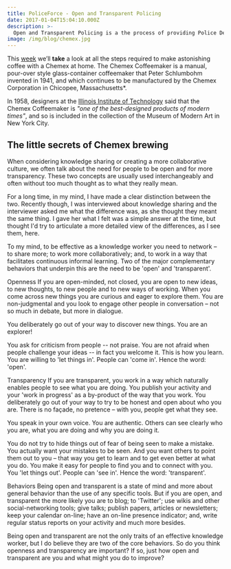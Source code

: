 ```yaml
---
title: PoliceForce - Open and Transparent Policing
date: 2017-01-04T15:04:10.000Z
description: >-
  Open and Transparent Policing is a the process of providing Police Departments with the infrastructure to be Open Transparent.
image: /img/blog/chemex.jpg
---
```


This [week](/wdwdw) we’ll **take** a look at all the steps required to make astonishing coffee with a Chemex at home. The Chemex Coffeemaker is a manual, pour-over style glass-container coffeemaker that Peter Schlumbohm invented in 1941, and which continues to be manufactured by the Chemex Corporation in Chicopee, Massachusetts\*.

In 1958, designers at the [Illinois Institute of Technology](https://www.spacefarm.digital) said that the Chemex Coffeemaker is *"one of the best-designed products of modern times"*, and so is included in the collection of the Museum of Modern Art in New York City.

## The little secrets of Chemex brewing

When considering knowledge sharing or creating a more collaborative culture, we often talk about the need for people to be open and for more transparency. These two concepts are usually used interchangeably and often without too much thought as to what they really mean. 

For a long time, in my mind, I have made a clear distinction between the two. Recently though, I was interviewed about knowledge sharing and the interviewer asked me what the difference was, as she thought they meant the same thing. I gave her what I felt was a simple answer at the time, but thought I'd try to articulate a more detailed view of the differences, as I see them, here. 

To my mind, to be effective as a knowledge worker you need to network – to share more; to work more collaboratively; and, to work in a way that facilitates continuous informal learning. Two of the major complementary behaviors that underpin this are the need to be 'open' and 'transparent'. 

Openness
If you are open-minded, not closed, you are open to new ideas, to new thoughts, to new people and to new ways of working. When you come across new things you are curious and eager to explore them. You are non-judgmental and you look to engage other people in conversation – not so much in debate, but more in dialogue. 

You deliberately go out of your way to discover new things. You are an explorer! 

You ask for criticism from people -- not praise. You are not afraid when people challenge your ideas -- in fact you welcome it. This is how you learn. You are willing to 'let things in'. People can 'come in'. Hence the word: 'open'. 

Transparency
If you are transparent, you work in a way which naturally enables people to see what you are doing. You publish your activity and your 'work in progress' as a by-product of the way that you work. You deliberately go out of your way to try to be honest and open about who you are. There is no façade, no pretence – with you, people get what they see. 

You speak in your own voice. You are authentic. Others can see clearly who you are, what you are doing and why you are doing it. 

You do not try to hide things out of fear of being seen to make a mistake. You actually want your mistakes to be seen. And you want others to point them out to you – that way you get to learn and to get even better at what you do. You make it easy for people to find you and to connect with you. You 'let things out'. People can 'see in'. Hence the word: 'transparent'. 

Behaviors
Being open and transparent is a state of mind and more about general behavior than the use of any specific tools. But if you are open, and transparent the more likely you are to blog; to 'Twitter'; use wikis and other social-networking tools; give talks; publish papers, articles or newsletters; keep your calendar on-line; have an on-line presence indicator; and, write regular status reports on your activity and much more besides. 

Being open and transparent are not the only traits of an effective knowledge worker, but I do believe they are two of the core behaviors. So do you think openness and transparency are important? If so, just how open and transparent are you and what might you do to improve? 
